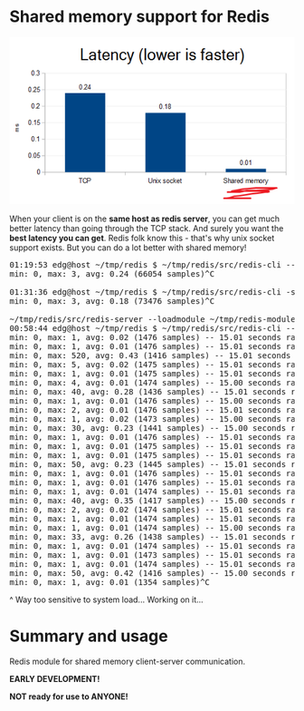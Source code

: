 # Shared memory support for Redis

![Average latency: TCP=0.24ms Unix_socket=0.18ms Shared_memory=0.01ms](docs/latency_barchart.png)

When your client is on the **same host as redis server**, you can get much better latency than going through the TCP stack. And surely you want the **best latency you can get**. Redis folk know this - that's why unix socket support exists. But you can do a lot better with shared memory!

<pre>
01:19:53 edg@host ~/tmp/redis $ ~/tmp/redis/src/redis-cli --latency
min: 0, max: 3, avg: 0.24 (66054 samples)^C

01:31:36 edg@host ~/tmp/redis $ ~/tmp/redis/src/redis-cli -s /tmp/redis.sock --latency
min: 0, max: 3, avg: 0.18 (73476 samples)^C

~/tmp/redis/src/redis-server --loadmodule ~/tmp/redis-module-shm/module-shm.so
00:58:44 edg@host ~/tmp/redis $ ~/tmp/redis/src/redis-cli --latency-history
min: 0, max: 1, avg: 0.02 (1476 samples) -- 15.01 seconds range
min: 0, max: 1, avg: 0.01 (1476 samples) -- 15.01 seconds range
min: 0, max: 520, avg: 0.43 (1416 samples) -- 15.01 seconds range
min: 0, max: 5, avg: 0.02 (1475 samples) -- 15.01 seconds range
min: 0, max: 1, avg: 0.01 (1475 samples) -- 15.01 seconds range
min: 0, max: 4, avg: 0.01 (1474 samples) -- 15.00 seconds range
min: 0, max: 40, avg: 0.28 (1436 samples) -- 15.01 seconds range
min: 0, max: 1, avg: 0.01 (1476 samples) -- 15.00 seconds range
min: 0, max: 2, avg: 0.01 (1476 samples) -- 15.01 seconds range
min: 0, max: 1, avg: 0.02 (1473 samples) -- 15.00 seconds range
min: 0, max: 30, avg: 0.23 (1441 samples) -- 15.00 seconds range
min: 0, max: 1, avg: 0.01 (1476 samples) -- 15.01 seconds range
min: 0, max: 1, avg: 0.01 (1475 samples) -- 15.01 seconds range
min: 0, max: 1, avg: 0.01 (1475 samples) -- 15.01 seconds range
min: 0, max: 50, avg: 0.23 (1445 samples) -- 15.01 seconds range
min: 0, max: 1, avg: 0.01 (1476 samples) -- 15.01 seconds range
min: 0, max: 1, avg: 0.01 (1476 samples) -- 15.01 seconds range
min: 0, max: 1, avg: 0.01 (1474 samples) -- 15.01 seconds range
min: 0, max: 40, avg: 0.35 (1417 samples) -- 15.00 seconds range
min: 0, max: 2, avg: 0.02 (1474 samples) -- 15.01 seconds range
min: 0, max: 1, avg: 0.01 (1474 samples) -- 15.01 seconds range
min: 0, max: 1, avg: 0.01 (1474 samples) -- 15.00 seconds range
min: 0, max: 33, avg: 0.26 (1438 samples) -- 15.01 seconds range
min: 0, max: 1, avg: 0.01 (1474 samples) -- 15.01 seconds range
min: 0, max: 1, avg: 0.01 (1473 samples) -- 15.01 seconds range
min: 0, max: 1, avg: 0.01 (1474 samples) -- 15.01 seconds range
min: 0, max: 50, avg: 0.42 (1416 samples) -- 15.00 seconds range
min: 0, max: 1, avg: 0.01 (1354 samples)^C
</pre>
^ Way too sensitive to system load... Working on it...

# Summary and usage

Redis module for shared memory client-server communication.

**EARLY DEVELOPMENT!**

**NOT ready for use to ANYONE!**
